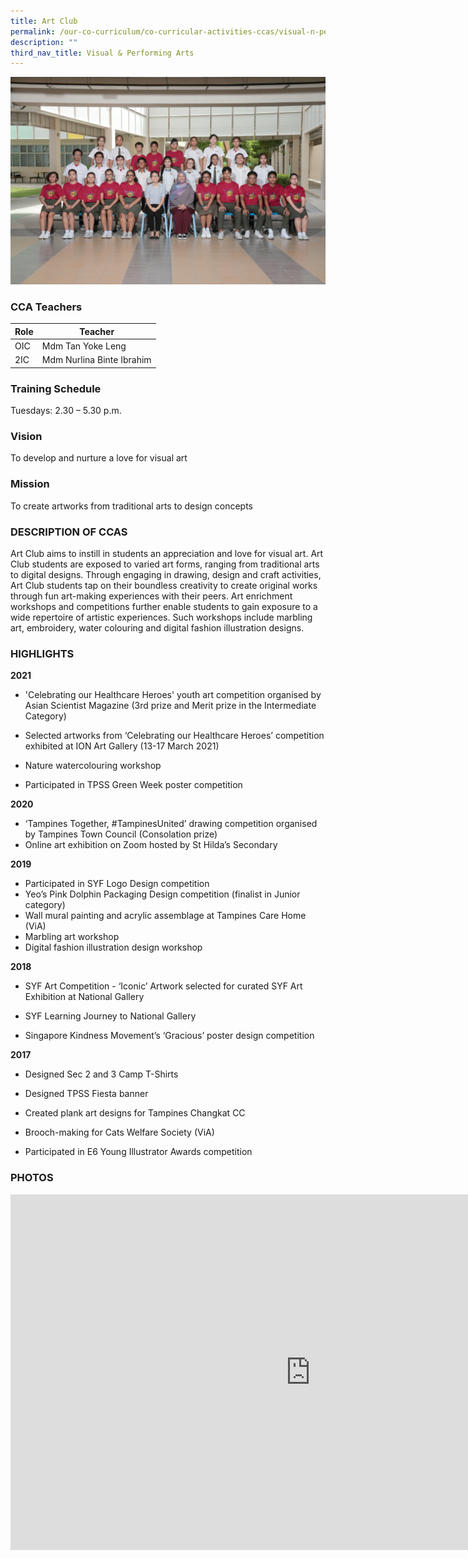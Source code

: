 ```yaml
---
title: Art Club
permalink: /our-co-curriculum/co-curricular-activities-ccas/visual-n-performing-arts/art-club/
description: ""
third_nav_title: Visual & Performing Arts
---
```

![](/images/art%20club.png)

### CCA Teachers


| Role | Teacher | 
| -------- | -------- | 
| OIC     | Mdm Tan Yoke Leng     | 
| 2IC     | Mdm Nurlina Binte Ibrahim     | 

### Training Schedule
Tuesdays: 2.30 – 5.30 p.m.

### Vision
To develop and nurture a love for visual art

### Mission
To create artworks from traditional arts to design concepts



### DESCRIPTION OF CCAS
Art Club aims to instill in students an appreciation and love for visual art. Art Club students&nbsp;are exposed to varied art forms, ranging from traditional arts to digital designs. Through engaging in drawing, design and craft activities, Art Club students tap on their boundless creativity to create original works through fun art-making experiences with their peers. Art enrichment workshops and competitions further enable students to gain exposure to a wide repertoire of artistic experiences. Such workshops include marbling art, embroidery, water colouring and digital fashion illustration designs.

### HIGHLIGHTS

**2021**

* 'Celebrating our Healthcare Heroes' youth art competition organised by Asian Scientist Magazine (3rd prize and Merit prize in the Intermediate Category)

* Selected artworks from ‘Celebrating our Healthcare Heroes’ competition exhibited at ION Art Gallery (13-17 March 2021)

* Nature watercolouring workshop

* Participated in TPSS Green Week poster competition

**2020**

* ‘Tampines Together, #TampinesUnited’ drawing competition organised by Tampines Town Council (Consolation prize)&nbsp;
* Online art exhibition on Zoom hosted by St Hilda’s Secondary

  

**2019**

* Participated in SYF Logo Design competition
* Yeo’s Pink Dolphin Packaging Design competition (finalist in Junior category)
* Wall mural painting and acrylic assemblage at Tampines Care Home (ViA)
* Marbling art workshop
* Digital fashion illustration design workshop

**2018**

* SYF Art Competition - ‘Iconic’ Artwork selected for curated SYF Art Exhibition at National Gallery

* SYF Learning Journey to National Gallery

* Singapore Kindness Movement’s ‘Gracious’ poster design competition

**2017**

* Designed Sec 2 and 3 Camp T-Shirts&nbsp;

* Designed TPSS Fiesta banner

* Created plank art designs for Tampines Changkat CC

* Brooch-making for Cats Welfare Society (ViA)

* Participated in E6 Young Illustrator Awards competition

### PHOTOS

<iframe allowfullscreen="true" height="569" width="960" frameborder="0" src="https://docs.google.com/presentation/d/e/2PACX-1vSQ9I3PnQ2EvLPMnXEvdSTpsLwb8s0yamvEDO3SUb9lIoRktBn13JTlwsH8FmTy00UaM0oqTCDS2bWb/embed?start=true&amp;loop=true&amp;delayms=3000"></iframe>